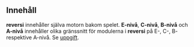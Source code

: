 ## Innehåll

__reversi__ innehåller själva motorn bakom spelet. __E-nivå__, __C-nivå__, __B-nivå__ och __A-nivå__ innehåller olika gränssnitt för modulerna i __reversi__ på E-, C-, B- respektive A-nivå. Se [uppgift](http://www.csc.kth.se/utbildning/kth/kurser/DD1316/prge15/P-del/107.pdf).
